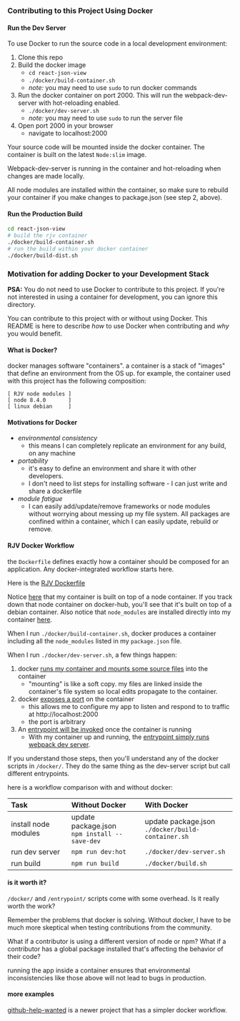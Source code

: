### Contributing to this Project Using Docker
#### Run the Dev Server
To use Docker to run the source code in a local development environment:
  1. Clone this repo
  2. Build the docker image
      * `cd react-json-view`
      * `./docker/build-container.sh`
      * *note:* you may need to use `sudo` to run docker commands
  3. Run the docker container on port 2000.  This will run the webpack-dev-server with hot-reloading enabled.
      * `./docker/dev-server.sh`
      * *note:* you may need to use `sudo` to run the server file
  4. Open port 2000 in your browser
      * navigate to localhost:2000

Your source code will be mounted inside the docker container.  The container is built on the latest `Node:slim` image.

Webpack-dev-server is running in the container and hot-reloading when changes are made locally.

All node modules are installed within the container, so make sure to rebuild your container if you make changes to package.json (see step 2, above).

#### Run the Production Build
```bash
cd react-json-view
# build the rjv container
./docker/build-container.sh
# run the build within your docker container
./docker/build-dist.sh
```


### Motivation for adding Docker to your Development Stack

**PSA:** You do not need to use Docker to contribute to this project.  If you're not interested in using a container for development, you can ignore this directory.

You can contribute to this project with or without using Docker.  This README is here to describe _how_ to use Docker when contributing and _why_ you would benefit.

#### What is Docker?

docker manages software "containers".
a container is a stack of "images" that define an environment from the OS up.
for example, the container used with this project has the following composition:

```
[ RJV node modules ]
[ node 8.4.0       ]
[ linux debian     ]
```

#### Motivations for Docker
 * _environmental consistency_
   * this means I can completely replicate an environment for any build, on any machine
 * _portability_
   * it's easy to define an environment and share it with other developers.
   * I don't need to list steps for installing software - I can just write and share a dockerfile
 * _module fatigue_
   * I can easily add/update/remove frameworks or node modules without worrying about messing up my file system.  All packages are confined within a container, which I can easily update, rebuild or remove.

#### RJV Docker Workflow

the `Dockerfile` defines exactly how a container should be composed for an application.  Any docker-integrated workflow starts here.

Here is the [RJV Dockerfile](https://github.com/galr52/react-extreme-json-view/blob/master/Dockerfile)

Notice [here](https://github.com/galr52/react-extreme-json-view/blob/master/Dockerfile#L1) that my container is built on top of a node container.  If you track down that node container on docker-hub, you'll see that it's built on top of a debian container.  Also notice that `node_modules` are installed directly into my container [here](https://github.com/galr52/react-extreme-json-view/blob/master/Dockerfile#L6-L7).

When I run `./docker/build-container.sh`, docker produces a container including all the `node_modules` listed in my `package.json` file.

When I run `./docker/dev-server.sh`, a few things happen:
 1. docker [runs my container and mounts some source files](https://github.com/galr52/react-extreme-json-view/blob/master/docker/dev-server.sh#L16-L20) into the container
    * "mounting" is like a soft copy.  my files are linked inside the container's file system so local edits propagate to the container.
 2. docker [exposes a port](https://github.com/galr52/react-extreme-json-view/blob/master/docker/dev-server.sh#L23) on the container
    * this allows me to configure my app to listen and respond to to traffic at http://localhost:2000
    * the port is arbitrary
 3. An [entrypoint will be invoked](https://github.com/galr52/react-extreme-json-view/blob/master/docker/dev-server.sh#L24) once the container is running
    * With my container up and running, the [entrypoint simply runs webpack dev server](https://github.com/galr52/react-extreme-json-view/blob/master/entrypoints/dev-server.sh#L6).

If you understand those steps, then you'll understand any of the docker scripts in `/docker/`.  They do the same thing as the dev-server script but call different entrypoints.

here is a workflow comparison with and without  docker:

Task|Without Docker|With Docker
|:---|:---|:---
install node modules|update package.json<br/>`npm install --save-dev`|update package.json<br/>`./docker/build-container.sh`
run dev server|`npm run dev:hot`|`./docker/dev-server.sh`
run build|`npm run build`|`./docker/build.sh`

#### is it worth it?

`/docker/` and `/entrypoint/` scripts come with some overhead.  Is it really worth the work?

Remember the problems that docker is solving.  Without docker, I have to be much more skeptical when testing contributions from the community.

What if a contributor is using a different version of node or npm?
What if a contributor has a global package installed that's affecting the behavior of their code?

running the app inside a container ensures that environmental inconsistencies like those above will not lead to bugs in production.

#### more examples

[github-help-wanted](https://github.com/mac-s-g/github-help-wanted) is a newer project that has a simpler docker workflow.
